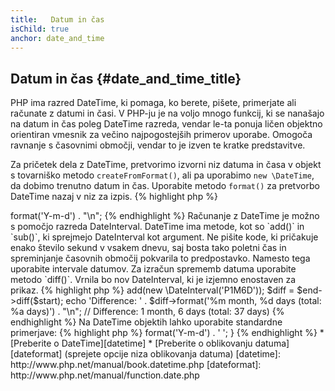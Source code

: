 ```yaml
---
title:   Datum in čas
isChild: true
anchor: date_and_time
---
```


## Datum in čas {#date_and_time_title}

PHP ima razred DateTime, ki pomaga, ko berete, pišete, primerjate ali računate z datumi in časi. V PHP-ju je na voljo
mnogo funkcij, ki se nanašajo na datum in čas poleg DateTime razreda, vendar le-ta ponuja ličen objektno orientiran
vmesnik za večino najpogostejših primerov uporabe. Omogoča ravnanje s časovnimi območji, vendar to je izven te kratke predstavitve.

Za pričetek dela z DateTime, pretvorimo izvorni niz datuma in časa v objekt s tovarniško metodo `createFromFormat()`,
ali pa uporabimo `new \DateTime`, da dobimo trenutno datum in čas. Uporabite metodo `format()` za pretvorbo DateTime nazaj
v niz za izpis.
{% highlight php %}
<?php
$raw = '22. 11. 1968';
$start = \DateTime::createFromFormat('d. m. Y', $raw);

echo 'Start date: ' . $start->format('Y-m-d') . "\n";
{% endhighlight %}

Računanje z DateTime je možno s pomočjo razreda DateInterval. DateTime ima metode, kot so `add()` in `sub()`, ki
sprejmejo DateInterval kot argument. Ne pišite kode, ki pričakuje enako število sekund v vsakem dnevu, saj bosta tako
poletni čas in spreminjanje časovnih območij pokvarila to predpostavko. Namesto tega uporabite intervale datumov. Za izračun
sprememb datuma uporabite metodo `diff()`. Vrnila bo nov DateInterval, ki je izjemno enostaven za prikaz.
{% highlight php %}
<?php
// create a copy of $start and add one month and 6 days
$end = clone $start;
$end->add(new \DateInterval('P1M6D'));

$diff = $end->diff($start);
echo 'Difference: ' . $diff->format('%m month, %d days (total: %a days)') . "\n";
// Difference: 1 month, 6 days (total: 37 days)
{% endhighlight %}

Na DateTime objektih lahko uporabite standardne primerjave:
{% highlight php %}
<?php
if ($start < $end) {
    echo "Start is before end!\n";
}
{% endhighlight %}

Zadnji primer demonstrira razred DatePeriod. Uporabljen je za iteracijo nad ponavljajočimi se dogodki. Vzame lahko dva
DateTime objekta, začetek in konec ter interval za katerega vrne vse vmesne dogodke.
{% highlight php %}
<?php
// output all thursdays between $start and $end
$periodInterval = \DateInterval::createFromDateString('first thursday');
$periodIterator = new \DatePeriod($start, $periodInterval, $end, \DatePeriod::EXCLUDE_START_DATE);
foreach ($periodIterator as $date) {
    // output each date in the period
    echo $date->format('Y-m-d') . ' ';
}
{% endhighlight %}

* [Preberite o DateTime][datetime]
* [Preberite o oblikovanju datuma][dateformat] (sprejete opcije niza oblikovanja datuma)

[datetime]: http://www.php.net/manual/book.datetime.php
[dateformat]: http://www.php.net/manual/function.date.php
